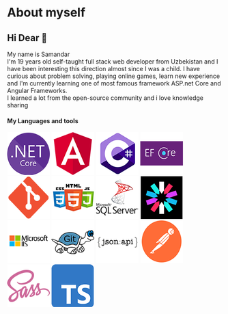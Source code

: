 # About myself
## Hi Dear 👋
My name is Samandar  
I'm 19 years old self-taught full stack web developer from Uzbekistan and I have been interesting this direction almost since I was a child. I have curious about problem solving, playing online games, learn new experience and I'm currently learning one of most famous framework ASP.net Core and Angular Frameworks.  
I learned a lot from the open-source community and i love knowledge sharing
#### My Languages and tools

![asnetcore](./netcore.png)
![angular](./angular.png)
![asnetcore](./cs.png)
![asnetcore](./EFCore.png)
![asnetcore](./git.png)
![asnetcore](./htmlcssjs.png)
![asnetcore](./mssql.png)
![asnetcore](./jwt.png)
![asnetcore](./iis.png)
![asnetcore](./tortoisegit.png)
![asnetcore](./jsonapi.png)
![asnetcore](./postman.png)
![asnetcore](./sass.png)
![asnetcore](./ts.png)
